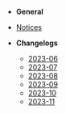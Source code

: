 
-  **General**
  - [Notices](docs/home.md)

- **Changelogs**
  - [2023-06](docs/changelog/2023-06.md)
  - [2023-07](docs/changelog/2023-07.md)
  - [2023-08](docs/changelog/2023-08.md)
  - [2023-09](docs/changelog/2023-09.md)
  - [2023-10](docs/changelog/2023-10.md)
  - [2023-11](docs/changelog/2023-11.md)
